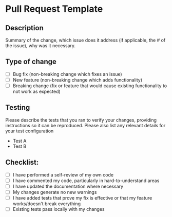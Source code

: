 # Pull Request Template

## Description

Summary of the change, which issue does it address (if applicable, the # of the issue), why was it necessary.

## Type of change

- [ ] Bug fix (non-breaking change which fixes an issue)
- [ ] New feature (non-breaking change which adds functionality)
- [ ] Breaking change (fix or feature that would cause existing functionality to not work as expected)

## Testing

Please describe the tests that you ran to verify your changes, providing instructions so it can be reproduced.
Please also list any relevant details for your test configuration

- Test A
- Test B

## Checklist:

- [ ] I have performed a self-review of my own code
- [ ] I have commented my code, particularly in hard-to-understand areas
- [ ] I have updated the documentation where necessary
- [ ] My changes generate no new warnings
- [ ] I have added tests that prove my fix is effective or that my feature works/doesn't break everything
- [ ] Existing tests pass locally with my changes
